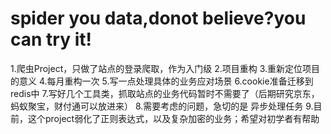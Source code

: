 # spider you data,donot believe?you can try it!
1.爬虫Project，只做了站点的登录爬取，作为入门级
2.项目重构
3.重新定位项目的意义
4.每月重构一次
5.写一点处理具体的业务应对场景
6.cookie准备迁移到redis中
7.写好几个工具类，抓取站点的业务代码暂时不需要了（后期研究京东，蚂蚁聚宝，财付通可以放进来）
8.需要考虑的问题，急切的是  异步处理任务
9.目前，这个project弱化了正则表达式，以及复杂加密的业务；希望对初学者有帮助